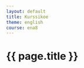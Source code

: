 ```yaml
---
layout: default
title: Kurssikoe
theme: english
course: ena8
---
```


<div class="container">
<div class="header-row">
<div class="main-header">
<h1>{{ page.title }}</h1>
</div>
</div>
<div class="content-row">
<div class="main-content">

</div>
</div>
</div>
